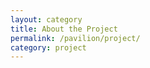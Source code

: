 ```yaml
---
layout: category
title: About the Project
permalink: /pavilion/project/
category: project
---
```



